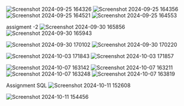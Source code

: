 ![Screenshot 2024-09-25 164326](https://github.com/user-attachments/assets/1f72c68b-0079-452a-884d-5262080415fd)
![Screenshot 2024-09-25 164356](https://github.com/user-attachments/assets/7ddda505-031f-464b-8c98-4134137e81ea)
![Screenshot 2024-09-25 164521](https://github.com/user-attachments/assets/b3bccda0-c964-4ef5-8fbf-d351e85bf161)
![Screenshot 2024-09-25 164553](https://github.com/user-attachments/assets/cfd93b73-7b3d-4008-a28a-77bd34b75fd4)


assigment -2
![Screenshot 2024-09-30 165856](https://github.com/user-attachments/assets/539072ea-bb4b-4aa8-98ac-417a00c3012f)
![Screenshot 2024-09-30 165943](https://github.com/user-attachments/assets/9a3b823a-f6b0-4853-8417-4ed640e71516)


![Screenshot 2024-09-30 170102](https://github.com/user-attachments/assets/43735ee7-21de-48a4-a8af-1b2f022af259)
![Screenshot 2024-09-30 170220](https://github.com/user-attachments/assets/28f6492c-409a-4d5e-987d-d915a86d24e6)


![Screenshot 2024-10-03 171843](https://github.com/user-attachments/assets/f639408a-8bc7-4d7e-a4d9-879bf4c35b8f)
![Screenshot 2024-10-03 171857](https://github.com/user-attachments/assets/3e1306f3-61da-4347-b50f-b467b6d61ba4)

![Screenshot 2024-10-07 163142](https://github.com/user-attachments/assets/e8180438-7177-40c3-9d62-e90c10002654)
![Screenshot 2024-10-07 163211](https://github.com/user-attachments/assets/c48a8eb3-eef8-4fce-b7f6-1cefa11fff7b)
![Screenshot 2024-10-07 163248](https://github.com/user-attachments/assets/e2ee394e-a198-46f3-a5b1-93b68695cb91)
![Screenshot 2024-10-07 163819](https://github.com/user-attachments/assets/9eedbb6b-d5b4-4dde-9c84-517ee5e08012)



Assignment SQL
![Screenshot 2024-10-11 152608](https://github.com/user-attachments/assets/e6c05718-ddfd-4128-aace-c75ca21c7d88)

![Screenshot 2024-10-11 154456](https://github.com/user-attachments/assets/df1068fd-f7ba-474b-8759-f13b84138fb4)

